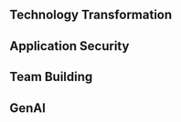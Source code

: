 ## Technology Transformation
## Application Security
## Team Building
## GenAI

<!--
**adandegaonkar/adandegaonkar** is a ✨ _special_ ✨ repository because its `README.md` (this file) appears on your GitHub profile.


